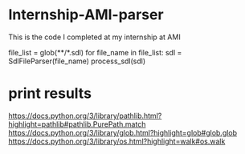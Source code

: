 # Internship-AMI-parser
This is the code I completed at my internship at AMI

file_list = glob(**/*.sdl)
for file_name in file_list:
    sdl = SdlFileParser(file_name)
    process_sdl(sdl)
    
print results
==
https://docs.python.org/3/library/pathlib.html?highlight=pathlib#pathlib.PurePath.match
https://docs.python.org/3/library/glob.html?highlight=glob#glob.glob
https://docs.python.org/3/library/os.html?highlight=walk#os.walk



